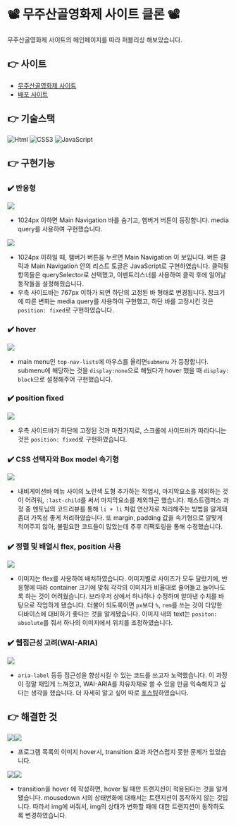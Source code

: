 # 📽️ 무주산골영화제 사이트 클론 📽️

무주산골영화제 사이트의 메인페이지를 따라 퍼블리싱 해보았습니다.

## 👉 사이트

- [무주산골영화제 사이트](https://www.mjff.or.kr/)
- [배포 사이트](https://mjffclone.netlify.app)

## 👉 기술스택

<img alt="Html" src ="https://img.shields.io/badge/HTML-E34F26.svg?&style=for-the-badge&logo=HTML5&logoColor=white"/> <img alt="CSS3" src ="https://img.shields.io/badge/CSS3-FF9933.svg?&style=for-the-badge&logo=CSS3&logoColor=white"/> <img alt="JavaScript" src ="https://img.shields.io/badge/JavaScript-F7DF1E.svg?&style=for-the-badge&logo=JavaScript&logoColor=white"/>

## 👉 구현기능
### ✔️ 반응형
![](https://velog.velcdn.com/images/eun0leee/post/ab3c718d-dc99-40f0-985c-70495f7ab959/image.gif)
- 1024px 이하면 Main Navigation 바를 숨기고, 햄버거 버튼이 등장합니다. media query를 사용하여 구현했습니다.

![](https://velog.velcdn.com/images/eun0leee/post/0adf0533-1f48-4c52-aa9e-312cadcbeece/image.gif)
- 1024px 이하일 때, 햄버거 버튼을 누르면 Main Navigation 이 보입니다. 버튼 클릭과 Main Navigation 안의 리스트 토글은 JavaScript로 구현하였습니다. 클릭될 항목들은 querySelector로 선택했고, 이벤트리스너를 사용하여 클릭 후에 일어날 동작들을 설정해줬습니다.
- 우측 사이드바는 767px 이하가 되면 하단의 고정된 바 형태로 변경됩니다. 창크기에 따른 변화는 media query를 사용하여 구현했고, 하단 바를 고정시킨 것은 `position: fixed`로 구현하였습니다.

### ✔️ hover
![](https://velog.velcdn.com/images/eun0leee/post/f4a336b7-4cfd-482e-aa5c-c5d7ec4ebfd2/image.gif)
- main menu인 `top-nav-lists`에 마우스를 올리면`submenu` 가 등장합니다. submenu에 해당하는 것을 `display:none`으로 해뒀다가 hover 했을 때 `display: block`으로 설정해주어 구현했습니다.

### ✔️ position fixed
![](https://velog.velcdn.com/images/eun0leee/post/e9011b3d-26be-4751-91f4-ca86a49e6cdc/image.gif)
- 우측 사이드바가 하단에 고정된 것과 마찬가지로, 스크롤에 사이드바가 따라다니는 것은 `position: fixed`로 구현하였습니다.

### ✔️ CSS 선택자와 Box model 속기형
![](https://velog.velcdn.com/images/eun0leee/post/0ccebc5c-d3a7-4fd1-b7fb-49a800aa07af/image.png)
- 내비게이션바 메뉴 사이의 노란색 도형 추가하는 작업시, 마지막요소를 제외하는 것이 어려워, `:last-child`를 써서 마지막요소를 제외하곤 했습니다. 패스트캠퍼스 과정 중 멘토님의 코드리뷰를 통해 `li + li` 처럼 연산자로 처리해주는 방법을 알게돼 좀더 가독성 좋게 처리하였습니다. 또 margin, padding 값을 속기형으로 알맞게 적어주지 않아, 불필요한 코드들이 많았는데 추후 리팩토링을 통해 수정했습니다.

### ✔️ 정렬 및 배열시 flex, position 사용
![](https://velog.velcdn.com/images/eun0leee/post/d6d607ec-c82b-4b2a-b042-63aa7ab701c5/image.png)
- 이미지는 flex를 사용하여 배치하였습니다. 이미지별로 사이즈가 모두 달랐기에, 반응형에 따라 container 크기에 맞춰 각각의 이미지가 비율대로 줄어들고 늘어나도록 하는 것이 어려웠습니다. 브라우저 상에서 하나하나 수정하며 알아낸 수치를 바탕으로 작업하게 됐습니다. 더불어 되도록이면 `px`보다 `%`, `rem`를 쓰는 것이 다양한 디바이스에 대비하기 좋다는 것을 알게됐습니다. 이미지 내의 text는 `positon: absolute`를 줘서 하나의 이미지에서 위치를 조정하였습니다.

### ✔️ 웹접근성 고려(WAI-ARIA)
![](https://velog.velcdn.com/images/eun0leee/post/cd701476-02f6-4826-9727-2716b7299c57/image.png)
- `aria-label` 등등 접근성을 향상시킬 수 있는 코드를 쓰고자 노력했습니다. 이 과정이 정말 재밌게 느껴졌고, WAI-ARIA를 자유자재로 쓸 수 있을 만큼 익숙해지고 싶다는 생각을 했습니다. 더 자세히 알고 싶어 따로 [포스팅](https://velog.io/@eun0leee/HTML-WAI-ARIA)하였습니다.

## 👉 해결한 것
![](https://velog.velcdn.com/images/eun0leee/post/9ddaf2ed-e8c4-4b32-a032-0dab381202c1/image.gif)![](https://velog.velcdn.com/images/eun0leee/post/5bb50397-72c0-44e9-8524-b859c3d62da1/image.png)
- 프로그램 목록의 이미지 hover시, transition 효과 자연스럽지 못한 문제가 있었습니다.

![](https://velog.velcdn.com/images/eun0leee/post/d8e53350-50b8-477a-9be0-283551655751/image.gif)![](https://velog.velcdn.com/images/eun0leee/post/70054e83-cd21-4563-a107-d4456513063c/image.png)
- transition을 hover 에 작성하면, hover 될 때만 트랜지션이 적용된다는 것을 알게 됐습니다. mousedown 시의 상태변화에 대해서는 트랜지션이 동작하지 않는 것입니다. 따라서 img에 써줘서, img의 상태가 변화할 때에 대한 트랜지션이 동작하도록 변경하였습니다.
